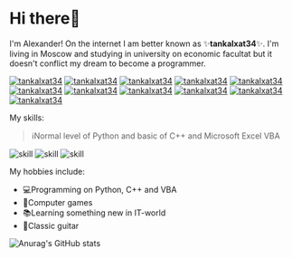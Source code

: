 # Hi there👋
I'm Alexander! On the internet I am better known as ✨**tankalxat34**✨. I'm living in Moscow and studying in university on economic facultat but it doesn't conflict my dream to become a programmer. 

[![tankalxat34](https://img.shields.io/badge/-Telegram-blue?logo=telegram&style=flat)](https://t.me/tankalxat34)
[![tankalxat34](https://img.shields.io/badge/-YouTube-f00?logo=youtube&style=flat)](https://www.youtube.com/channel/UCgkap-jXJR6cWj3S2VdBDkQ)
[![tankalxat34](https://img.shields.io/badge/-ВКонтакте-0069EF?logo=vk&style=flat)](https://vk.com/tankalxat34)
[![tankalxat34](https://img.shields.io/badge/-Discord-7289DA?logo=discord&style=flat&logoColor=white)](https://discord.gg/9xnA6swyW7)
[![tankalxat34](https://img.shields.io/badge/-Gmail-D14836?logo=gmail&style=flat&logoColor=white)](mailto:tankalxat34@gmail.com?subject=From%20GitHub%20user)
[![tankalxat34](https://img.shields.io/badge/-DonationAlerts-F57507?logo=bitcoin&logoColor=white)](https://www.donationalerts.com/r/tankalxat34)
[![tankalxat34](https://img.shields.io/badge/-TikTok-000000?logo=tiktok&logoColor=white)](https://www.tiktok.com/@tankalxat34)
[![tankalxat34](https://img.shields.io/badge/-Instagram-E4405F?logo=instagram&logoColor=white)](https://www.instagram.com/tankalxat34)
[![tankalxat34](https://img.shields.io/badge/-PyPi-00578A?logo=pypi&logoColor=FFD800)](https://pypi.org/user/tankalxat34/)
[![tankalxat34](https://img.shields.io/badge/-Twitter-1D9BF0?logo=twitter&logoColor=ffffff)](https://twitter.com/tankalxat34/)
[![tankalxat34](https://img.shields.io/badge/-CodersRank-67A4AC?logo=codersrank&logoColor=FFD800)](https://profile.codersrank.io/user/tankalxat34/)


My skills:

> ℹNormal level of Python and basic of C++ and Microsoft Excel VBA

![skill](https://img.shields.io/badge/Python-3776AB?style=for-the-badge&logo=python&logoColor=white)
![skill](https://img.shields.io/badge/C%2B%2B-00599C?style=for-the-badge&logo=c%2B%2B&logoColor=white)
![skill](https://img.shields.io/badge/Excel%20VBA-107C41?style=for-the-badge&logo=microsoft&logoColor=white)

My hobbies include:
- 💻Programming on Python, C++ and VBA
- 💎Computer games
- 📚Learning something new in IT-world
- 🎸Classic guitar

![Anurag's GitHub stats](https://github-readme-stats.vercel.app/api?username=tankalxat34&show_icons=true&theme=github_dark&icon_color=D470FF&title_color=D470FF)
